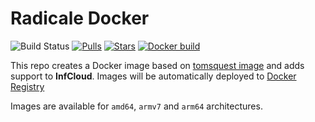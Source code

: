 # Radicale Docker

![Build Status](https://img.shields.io/github/workflow/status/parrazam/radicale-docker/Build%20and%20Publish%20tag%20version?logo=github-actions&logoColor=white&style=for-the-badge)
[![Pulls](https://img.shields.io/docker/pulls/parrazam/radicale-docker.svg?style=for-the-badge&logo=docker)](https://hub.docker.com/r/parrazam/radicale-docker/)
[![Stars](https://img.shields.io/docker/stars/parrazam/radicale-docker.svg?style=for-the-badge&logo=docker)](https://hub.docker.com/r/parrazam/radicale-docker/)
[![Docker build](https://img.shields.io/docker/automated/parrazam/radicale-docker.svg?style=for-the-badge&logo=docker)](https://hub.docker.com/r/parrazam/radicale-docker/)

This repo creates a Docker image based on [tomsquest image](https://github.com/tomsquest/docker-radicale) and adds support to **InfCloud**.
Images will be automatically deployed to [Docker Registry](https://hub.docker.com/repository/docker/parrazam/radicale-docker)

Images are available for `amd64`, `armv7` and `arm64` architectures.
